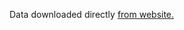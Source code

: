 Data downloaded directly [from website.](https://www.census.gov/data/tables/time-series/demo/popest/2020s-total-metro-and-micro-statistical-areas.html#v2023)